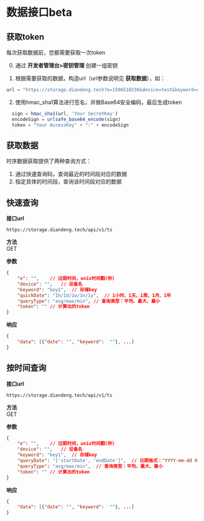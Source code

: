 # 数据接口beta  


## 获取token  
每次获取数据前，您都需要获取一次token  

0. 通过 **开发者管理台>密钥管理** 创建一组密钥  

1. 根据需要获取的数据，构造url（url参数说明见 **获取数据**），如：  
```js
url = "https://storage.diandeng.tech?e=1596510236&device=test&keyword=data1&quickDate=1h&queryType=avg"
```

2. 使用hmac_sha1算法进行签名，并做Base64安全编码，最后生成token  
```js
  sign = hmac_sha1(url, 'Your SecretKey')
  encodeSign = urlsafe_base64_encode(sign)
  token = "Your AccessKey" + ":" + encodeSign
```


## 获取数据  
时序数据获取提供了两种查询方式：  
1. 通过快速查询码，查询最近的时间段对应的数据  
2. 指定具体的时间段，查询该时间段对应的数据  

## 快速查询  
**接口url**  
```
https://storage.diandeng.tech/api/v1/ts
```

**方法**  
GET  

**参数**  
```json
{
    "e": "",    // 过期时间，unix时间戳(秒）
    "device": "",   // 设备名
    "keyword": "key1",  // 存储key
    "quickDate": "1h/1d/1w/1n/1y",  // 1小时、1天、1周、1月、1年
    "queryType": "avg/max/min", // 查询类型：平均、最大、最小
    "token": "" // 计算出的token
}
```

**响应**  
```json
{
    "data": [{"date": "", "keyword":  ""}, ...]
} 
```


## 按时间查询  
**接口url**  
```
https://storage.diandeng.tech/api/v1/ts
```

**方法**  
GET

**参数**  
```json
{
    "e": "",    // 过期时间，unix时间戳(秒）
    "device": "",   // 设备名
    "keyword": "key1",  // 存储key
    "queryDate": "['startDate', 'endDate']",  // 日期格式："YYYY-mm-dd HH:MM", 如"2020-08-05 10:20"
    "queryType": "avg/max/min",  // 查询类型：平均、最大、最小
    "token": "" // 计算出的token
}
```

**响应**  
```json
{
    "data": [{"date": "", "keyword":  ""}, ...]
} 
```
